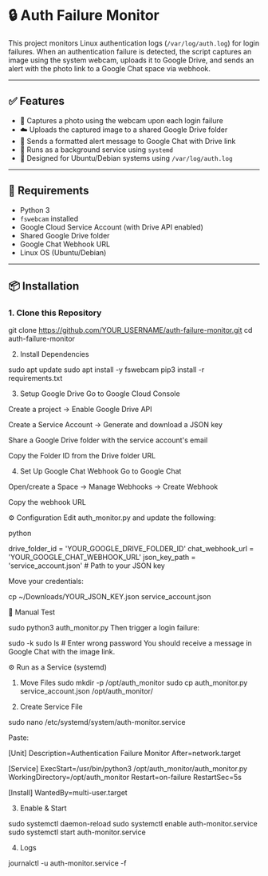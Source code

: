 # 🔒 Auth Failure Monitor

This project monitors Linux authentication logs (`/var/log/auth.log`) for login failures. When an authentication failure is detected, the script captures an image using the system webcam, uploads it to Google Drive, and sends an alert with the photo link to a Google Chat space via webhook.

---

## ✅ Features

- 📸 Captures a photo using the webcam upon each login failure
- ☁️ Uploads the captured image to a shared Google Drive folder
- 💬 Sends a formatted alert message to Google Chat with Drive link
- 🔁 Runs as a background service using `systemd`
- 🔐 Designed for Ubuntu/Debian systems using `/var/log/auth.log`

---

## 🧰 Requirements

- Python 3
- `fswebcam` installed
- Google Cloud Service Account (with Drive API enabled)
- Shared Google Drive folder
- Google Chat Webhook URL
- Linux OS (Ubuntu/Debian)

---

## 📦 Installation

### 1. Clone this Repository


git clone https://github.com/YOUR_USERNAME/auth-failure-monitor.git
cd auth-failure-monitor

2. Install Dependencies

sudo apt update
sudo apt install -y fswebcam
pip3 install -r requirements.txt

3. Setup Google Drive
Go to Google Cloud Console

Create a project → Enable Google Drive API

Create a Service Account → Generate and download a JSON key

Share a Google Drive folder with the service account's email

Copy the Folder ID from the Drive folder URL

4. Set Up Google Chat Webhook
Go to Google Chat

Open/create a Space → Manage Webhooks → Create Webhook

Copy the webhook URL

⚙️ Configuration
Edit auth_monitor.py and update the following:

python

drive_folder_id = 'YOUR_GOOGLE_DRIVE_FOLDER_ID'
chat_webhook_url = 'YOUR_GOOGLE_CHAT_WEBHOOK_URL'
json_key_path = 'service_account.json'  # Path to your JSON key

Move your credentials:

cp ~/Downloads/YOUR_JSON_KEY.json service_account.json

🧪 Manual Test

sudo python3 auth_monitor.py
Then trigger a login failure:

sudo -k
sudo ls  # Enter wrong password
You should receive a message in Google Chat with the image link.

⚙️ Run as a Service (systemd)

1. Move Files
sudo mkdir -p /opt/auth_monitor
sudo cp auth_monitor.py service_account.json /opt/auth_monitor/

2. Create Service File

sudo nano /etc/systemd/system/auth-monitor.service

Paste:

[Unit]
Description=Authentication Failure Monitor
After=network.target

[Service]
ExecStart=/usr/bin/python3 /opt/auth_monitor/auth_monitor.py
WorkingDirectory=/opt/auth_monitor
Restart=on-failure
RestartSec=5s

[Install]
WantedBy=multi-user.target

3. Enable & Start

sudo systemctl daemon-reload
sudo systemctl enable auth-monitor.service
sudo systemctl start auth-monitor.service

4. Logs

journalctl -u auth-monitor.service -f
